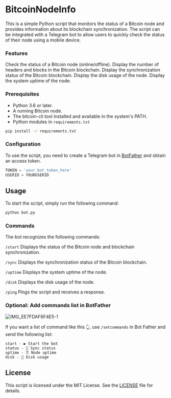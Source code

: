 # BitcoinNodeInfo

This is a simple Python script that monitors the status of a Bitcoin node and provides information about its blockchain synchronization. The script can be integrated with a Telegram bot to allow users to quickly check the status of their node using a mobile device.

### Features
Check the status of a Bitcoin node (online/offline).
Display the number of headers and blocks in the Bitcoin blockchain.
Display the synchronization status of the Bitcoin blockchain.
Display the disk usage of the node.
Display the system uptime of the node.

### Prerequisites
* Python 3.6 or later.
* A running Bitcoin node.
* The bitcoin-cli tool installed and available in the system's PATH.
* Python modules in ```requirements.txt``` 

```bash
pip install -r requirements.txt
```

### Configuration
To use the script, you need to create a Telegram bot in [BotFather](https://t.me/BotFather) and obtain an access token.

```python
TOKEN = 'your_bot_token_here'
USERID = YOURUSERID
```
## Usage
To start the script, simply run the following command:

```bash
python bot.py
```

### Commands
The bot recognizes the following commands:

``` /start ``` Displays the status of the Bitcoin node and blockchain synchronization.

``` /sync ``` Displays the synchronization status of the Bitcoin blockchain.

``` /uptime ``` Displays the system uptime of the node.

``` /disk ``` Displays the disk usage of the node.

``` /ping ``` Pings the script and receives a response.

### Optional: Add commands list in BotFather

![IMG_EE7FDAF6F4E5-1](https://user-images.githubusercontent.com/64737169/234252279-75c5066a-9e15-41d7-9ef4-c35bb9cdde89.jpeg)

If you want a list of command like this 👆, use `/setcommands` in Bot Father and send the following list:


```
start - ▶️ Start the bot
status - 🔄 Sync status
uptime - ⏰ Node uptime
disk - 💾 Disk usage
```

## License
This script is licensed under the MIT License. See the [LICENSE](LICENSE) file for details.
